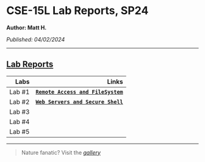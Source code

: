 # CSE-15L Lab Reports, SP24
**Author: Matt H.**

*Published: 04/02/2024*

----
## <ins>Lab Reports</ins>



 Labs         | Links 
 ------:       | ------: 
 Lab #1       | **[`Remote Access and FileSystem`](https://castle60.github.io/CSE15L-Lab-Reports/Lab1.html)**
 Lab #2       | **[`Web Servers and Secure Shell`](https://castle60.github.io/CSE15L-Lab-Reports/Lab_2/Lab2.html)**
 Lab #3       | 
 Lab #4       | 
 Lab #5       | 
 
----

> Nature fanatic? Visit the *[gallery](https://castle60.github.io/CSE15L-Lab-Reports/gallery.html)*
